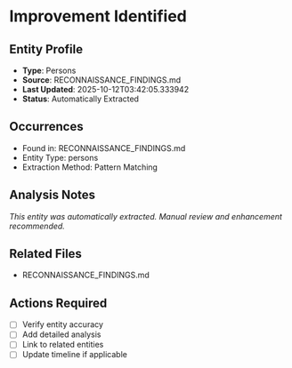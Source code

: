 # Improvement Identified

## Entity Profile
- **Type**: Persons
- **Source**: RECONNAISSANCE_FINDINGS.md
- **Last Updated**: 2025-10-12T03:42:05.333942
- **Status**: Automatically Extracted

## Occurrences
- Found in: RECONNAISSANCE_FINDINGS.md
- Entity Type: persons
- Extraction Method: Pattern Matching

## Analysis Notes
*This entity was automatically extracted. Manual review and enhancement recommended.*

## Related Files
- RECONNAISSANCE_FINDINGS.md

## Actions Required
- [ ] Verify entity accuracy
- [ ] Add detailed analysis
- [ ] Link to related entities
- [ ] Update timeline if applicable
